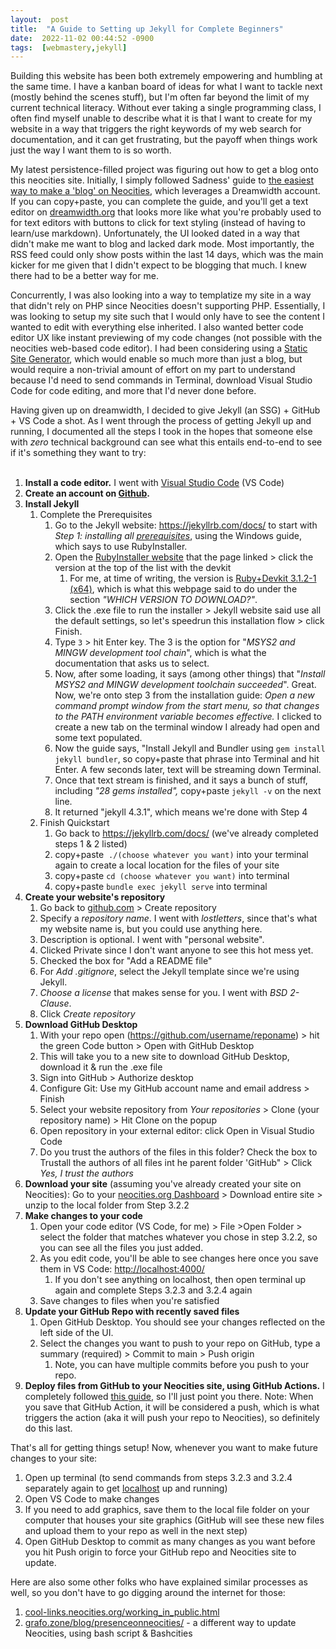 ```yaml
---
layout:  post
title:  "A Guide to Setting up Jekyll for Complete Beginners"
date:  2022-11-02 00:44:52 -0900
tags:  [webmastery,jekyll]
---
```

Building this website has been both extremely empowering and humbling at the same time. I have a kanban board of ideas for what I want to tackle next (mostly behind the scenes stuff), but I'm often far beyond the limit of my current technical literacy. Without ever taking a single programming class, I often find myself unable to describe what it is that I want to create for my website in a way that triggers the right keywords of my web search for documentation, and it can get frustrating, but the payoff when things work just the way I want them to is so worth.   
<!--excerpt-->

My latest persistence-filled project was figuring out how to get a blog onto this neocities site. Initially, I simply followed Sadness' guide to [the easiest way to make a 'blog' on Neocities](https://learn.sadgrl.online/the-easiest-way-to-make-a-blog-on-neocities/#how-this-works), which leverages a Dreamwidth account. If you can copy+paste, you can complete the guide, and you'll get a text editor on [dreamwidth.org](http://dreamwidth.org) that looks more like what you're probably used to for text editors with buttons to click for text styling (instead of having to learn/use markdown). Unfortunately, the UI looked dated in a way that didn't make me want to blog and lacked dark mode. Most importantly, the RSS feed could only show posts within the last 14 days, which was the main kicker for me given that I didn't expect to be blogging that much. I knew there had to be a better way for me.  
  

Concurrently, I was also looking into a way to templatize my site in a way that didn't rely on PHP since Neocities doesn't supporting PHP. Essentially, I was looking to setup my site such that I would only have to see the content I wanted to edit with everything else inherited. I also wanted better code editor UX like instant previewing of my code changes (not possible with the neocities web-based code editor). I had been considering using a [Static Site Generator](https://kinsta.com/blog/static-site-generator/), which would enable so much more than just a blog, but would require a non-trivial amount of effort on my part to understand because I'd need to send commands in Terminal, download Visual Studio Code for code editing, and more that I'd never done before.  
  

Having given up on dreamwidth, I decided to give Jekyll (an SSG) + GitHub + VS Code a shot. As I went through the process of getting Jekyll up and running, I documented all the steps I took in the hopes that someone else with *zero* technical background can see what this entails end-to-end to see if it's something they want to try:  
&nbsp;  

1.  **Install a code editor.** I went with [Visual Studio Code](https://code.visualstudio.com/) (VS Code)
2.  **Create an account on [Github](https://github.com/).**
3.  **Install Jekyll**
    1.  Complete the Prerequisites
        1.  Go to the Jekyll website: [](https://jekyllrb.com/docs/)<https://jekyllrb.com/docs/> to start with *Step 1: installing all [prerequisites](https://jekyllrb.com/docs/installation/)*, using the Windows guide, which says to use RubyInstaller.
        2.  Open the [RubyInstaller website](https://rubyinstaller.org/downloads/) that the page linked > click the version at the top of the list with the devkit
            1.  For me, at time of writing, the version is [Ruby+Devkit 3.1.2-1 (x64)](https://github.com/oneclick/rubyinstaller2/releases/download/RubyInstaller-3.1.2-1/rubyinstaller-devkit-3.1.2-1-x64.exe), which is what this webpage said to do under the section *"WHICH VERSION TO DOWNLOAD?"*.
        3.  Click the .exe file to run the installer > Jekyll website said use all the default settings, so let's speedrun this installation flow > click Finish.
        5.  Type `3` > hit Enter key. The 3 is the option for "*MSYS2 and MINGW development tool chain*", which is what the documentation that asks us to select.
        6.  Now, after some loading, it says (among other things) that "*Install MSYS2 and MINGW development toolchain succeeded*". Great. Now, we're onto step 3 from the installation guide: *Open a new command prompt window from the start menu, so that changes to the PATH environment variable becomes effective.* I clicked to create a new tab on the terminal window I already had open and some text populated.
        7.  Now the guide says, "Install Jekyll and Bundler using `gem install jekyll bundler`, so copy+paste that phrase into Terminal and hit Enter. A few seconds later, text will be streaming down Terminal.
        8.  Once that text stream is finished, and it says a bunch of stuff, including *"28 gems installed",* copy+paste `jekyll -v` on the next line.
        9.  It returned "jekyll 4.3.1", which means we're done with Step 4
    2.  Finish Quickstart
        1.  Go back to [](https://jekyllrb.com/docs/)<https://jekyllrb.com/docs/> (we've already completed steps 1 & 2 listed)
        2.  copy+paste  `./(choose whatever you want)` into your terminal again to create a local location for the files of your site
        3.  copy+paste `cd (choose whatever you want)` into terminal
        4.  copy+paste `bundle exec jekyll serve` into terminal
4.  **Create your website's repository**
    1.  Go back to [github.com](http://github.com) > Create repository
    2.  Specify a *repository name*. I went with *lostletters*, since that's what my website name is, but you could use anything here.
    3.  Description is optional. I went with "personal website".
    4.  Clicked Private since I don't want anyone to see this hot mess yet.
    5.  Checked the box for "Add a README file"
    6.  For *Add .gitignore*, select the Jekyll template since we're using Jekyll.
    7.  *Choose a license* that makes sense for you. I went with *BSD 2-Clause*.
    8.  Click *Create repository*
5.  **Download GitHub Desktop**
    1.  With your repo open (https://github.com/username/reponame) > hit the green Code button > Open with GitHub Desktop
    2.  This will take you to a new site to download GitHub Desktop, download it & run the .exe file
    3.  Sign into GitHub > Authorize desktop
    4.  Configure Git: Use my GitHub account name and email address > Finish
    5.  Select your website repository from *Your repositories* > Clone (your repository name) > Hit Clone on the popup
    6.  Open repository in your external editor: click Open in Visual Studio Code
    7.  Do you trust the authors of the files in this folder? Check the box to Trustall the authors of all files int he parent folder 'GitHub" > Click *Yes, I trust the authors*
6.  **Download your site** (assuming you've already created your site on Neocities): Go to your [neocities.org Dashboard](https://neocities.org/dashboard) > Download entire site > unzip to the local folder from Step 3.2.2
7.  **Make changes to your code**
    1.  Open your code editor (VS Code, for me) > File >Open Folder > select the folder that matches whatever you chose in step 3.2.2, so you can see all the files you just added.
    2.  As you edit code, you'll be able to see changes here once you save them in VS Code: [](http://localhost:4000/)<http://localhost:4000/>
        1.  If you don't see anything on localhost, then open terminal up again and complete Steps 3.2.3 and 3.2.4 again
    3.  Save changes to files when you're satisfied
8.  **Update your GitHub Repo with recently saved files**
    1.  Open GitHub Desktop. You should see your changes reflected on the left side of the UI.
    2.  Select the changes you want to push to your repo on GitHub, type a summary (required) > Commit to main > Push origin
        1.  Note, you can have multiple commits before you push to your repo.
9.  **Deploy files from GitHub to your Neocities site, using GitHub Actions.** I completely followed [this guide](https://jonathanchang.org/blog/deploying-your-static-site-to-neocities-using-github-actions/), so I'll just point you there. Note: When you save that GitHub Action, it will be considered a push, which is what triggers the action (aka it will push your repo to Neocities), so definitely do this last.

That's all for getting things setup! Now, whenever you want to make future changes to your site:

1.  Open up terminal (to send commands from steps 3.2.3 and 3.2.4 separately again to get [localhost](http://localhost:4000/) up and running)
2.  Open VS Code to make changes
3.  If you need to add graphics, save them to the local file folder on your computer that houses your site graphics (GitHub will see these new files and upload them to your repo as well in the next step)
4.  Open GitHub Desktop to commit as many changes as you want before you hit Push origin to force your GitHub repo and Neocities site to update.

Here are also some other folks who have explained similar processes as well, so you don't have to go digging around the internet for those:
1.  [cool-links.neocities.org/working_in_public.html](https://cool-links.neocities.org/working_in_public.html)
2.  [grafo.zone/blog/presenceonneocities/](https://grafo.zone/blog/presenceonneocities/) - a different way to update Neocities, using bash script & Bashcities
